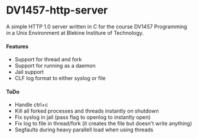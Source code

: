 DV1457-http-server
==================

A simple HTTP 1.0 server written in C for the course DV1457 Programming in a Unix Environment at Blekine Institure of Technology.

#### Features

- Support for thread and fork
- Support for running as a daemon
- Jail support
- CLF log format to either syslog or file


#### ToDo

- Handle ctrl+c
- Kill all forked processes and threads instantly on shutdown
- Fix syslog in jail (pass flag to openlog to instantly open)
- Fix log to file in thread/fork (it creates the file but doesn't write anything)
- Segfaults during heavy parallell load when using threads

